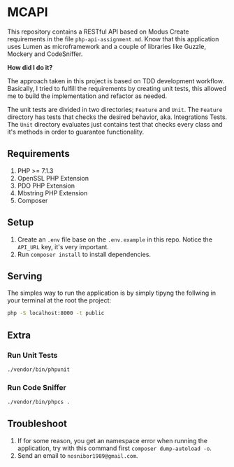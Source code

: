 # MCAPI

This repository contains a RESTful API based on Modus Create requirements in the file `php-api-assignment.md`. Know that this application uses Lumen as microframework and a couple of libraries like Guzzle, Mockery and CodeSniffer.

**How did I do it?**

The approach taken in this project is based on TDD development workflow. Basically, I tried to fulfill the requirements by creating unit tests, this allowed me to build the implementation and refactor as needed.

The unit tests are divided in two directories; `Feature` and `Unit`. The `Feature` directory has tests that checks the desired behavior, aka. Integrations Tests. The `Unit` directory evaluates just contains test that checks every class and it's methods in order to guarantee functionality.

## Requirements

1. PHP >= 7.1.3
2. OpenSSL PHP Extension
3. PDO PHP Extension
4. Mbstring PHP Extension
5. Composer

## Setup

1. Create an `.env` file base on the `.env.example` in this repo. Notice the `API_URL` key, it's very important.
2. Run `composer install` to install dependencies.

## Serving

The simples way to run the application is by simply tipyng the follwing in your terminal at the root the project:

```bash
php -S localhost:8000 -t public
```

## Extra

### Run Unit Tests

```bash
./vendor/bin/phpunit
```

### Run Code Sniffer

```bash
./vendor/bin/phpcs .
```

## Troubleshoot

1. If for some reason, you get an namespace error when running the application, try with this command first `composer dump-autoload -o`.
2. Send an email to `nosnibor1989@gmail.com`.